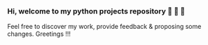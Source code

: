 ### Hi, welcome to my python projects repository 👋 👋 👋 
Feel free to discover my work, provide feedback & proposing some changes. Greetings !!!
